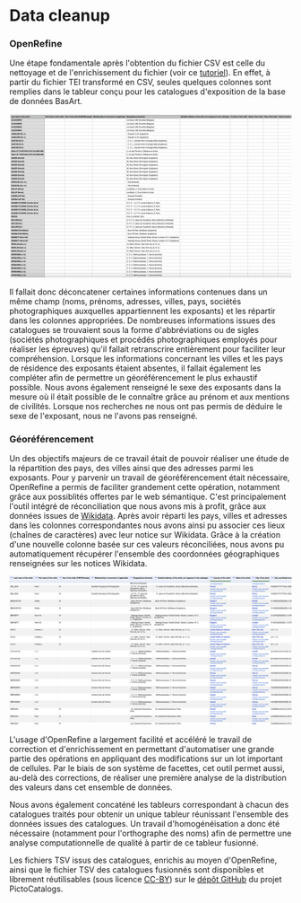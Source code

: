 # Data cleanup

### OpenRefine

Une étape fondamentale après l'obtention du fichier CSV est celle du nettoyage et de l'enrichissement du fichier (voir ce [tutoriel](https://programminghistorian.org/fr/lecons/nettoyer-ses-donnees-avec-openrefine)). En effet, à partir du fichier TEI transformé en CSV, seules quelques colonnes sont remplies dans le tableur conçu pour les catalogues d'exposition de la base de données BasArt.  &#x20;

![Extrait du fichier CSV tel qu'il est généré à partir du fichier TEI](../.gitbook/assets/csvexemple.png)

Il fallait donc déconcatener certaines informations contenues dans un même champ (noms, prénoms, adresses, villes, pays, sociétés photographiques auxquelles appartiennent les exposants) et les répartir dans les colonnes appropriées. De nombreuses informations issues des catalogues se trouvaient sous la forme d'abbréviations ou de sigles (sociétés photographiques et procédés photographiques employés pour réaliser les épreuves) qu'il fallait retranscrire entièrement pour faciliter leur compréhension. Lorsque les informations concernant les villes et les pays de résidence des exposants étaient absentes, il fallait également les compléter afin de permettre un géoréférencement le plus exhaustif possible. Nous avons également renseigné le sexe des exposants dans la mesure où il était possible de le connaître grâce au prénom et aux mentions de civilités. Lorsque nos recherches ne nous ont pas permis de déduire le sexe de l'exposant, nous ne l'avons pas renseigné. &#x20;

### Géoréférencement

Un des objectifs majeurs de ce travail était de pouvoir réaliser une étude de la répartition des pays, des villes ainsi que des adresses parmi les exposants. Pour y parvenir un travail de géoréférencement était nécessaire, OpenRefine a permis de faciliter grandement cette opération, notamment grâce aux possiblités offertes par le web sémantique. C'est principalement l'outil intégré de réconciliation que nous avons mis à profit, grâce aux données issues de [Wikidata](https://www.wikidata.org/wiki/Wikidata:Main\_Page). Après avoir réparti les pays, villes et adresses dans les colonnes correspondantes nous avons ainsi pu associer ces lieux (chaînes de caractères) avec leur notice sur Wikidata. Grâce à la création d'une nouvelle colonne basée sur ces valeurs réconciliées, nous avons pu automatiquement récupérer l'ensemble des coordonnées géographiques renseignées sur les notices Wikidata.&#x20;

![Extrait du fichier CSV enrichi sur OpenRefine](../.gitbook/assets/openrefine.png)

L'usage d'OpenRefine a largement facilité et accéléré le travail de correction et d'enrichissement en permettant d'automatiser une grande partie des opérations en appliquant des modifications sur un lot important de cellules. Par le biais de son système de facettes, cet outil permet aussi, au-delà des corrections, de réaliser une première analyse de la distribution des valeurs dans cet ensemble de données.&#x20;

Nous avons également concaténé les tableurs correspondant à chacun des catalogues traités pour obtenir un unique tableur réunissant l'ensemble des données issues des catalogues. Un travail d'homogénéisation a donc été nécessaire (notamment pour l'orthographe des noms) afin de permettre une analyse computationnelle de qualité à partir de ce tableur fusionné.&#x20;

Les fichiers TSV issus des catalogues, enrichis au moyen d'OpenRefine, ainsi que le fichier TSV des catalogues fusionnés sont disponibles et librement réutilisables (sous licence [CC-BY](https://github.com/PictoCatalogs/Corpus)) sur le [dépôt GitHub](https://github.com/PictoCatalogs/Corpus) du projet PictoCatalogs.
